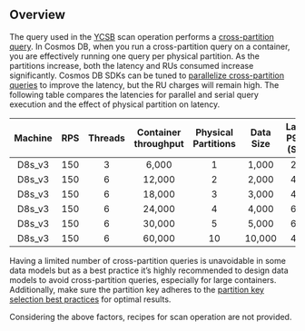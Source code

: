 ## Overview
The query used in the [YCSB](https://github.com/Azure/YCSB) scan operation performs a [cross-partition query](https://learn.microsoft.com/en-us/azure/cosmos-db/nosql/how-to-query-container#cross-partition-query). In Cosmos DB, when you run a cross-partition query on a container, you are effectively running one query per physical partition. As the partitions increase, both the latency and RUs consumed increase significantly. Cosmos DB SDKs can be tuned to [parallelize cross-partition queries](https://learn.microsoft.com/en-us/azure/cosmos-db/nosql/how-to-query-container#parallel-cross-partition-query) to improve the latency, but the RU charges will remain high. The following table compares the latencies for parallel and serial query execution and the effect of physical partition on latency. 

   |  Machine   |  RPS  | Threads |Container throughput| Physical Partitions|Data Size| Latency P99 MS  (Serial) | Latency P99 MS (Parallel)| Latency Avg MS  (Serial) | Latency Avg MS (Parallel)| 
   | :--: | :--: |:--: | :--: | :--: |:--: | :--: |:--: | :--: |:--: |
   | D8s_v3 | 150 | 3 | 6,000  | 1  | 1,000  | 24.49 | 31.61 | 10.97 | 14.12
   | D8s_v3 | 150 | 6 | 12,000 | 2  | 2,000  | 41.56 | 37.18 | 18.77 | 16.40
   | D8s_v3 | 150 | 6 | 18,000 | 3  | 3,000  | 46.43 | 42.62 |20.95  | 18.78
   | D8s_v3 | 150 | 6 | 24,000 | 4  | 4,000  | 66.43 | 48.44 | 30.68 | 20.81
   | D8s_v3 | 150 | 6 | 30,000 | 5  | 5,000  | 67.32 | 56.57 | 31.85 | 23.90
   | D8s_v3 | 150 | 6 | 60,000 | 10 | 10,000 | 42.30 | 39.35 | 21.17 | 17.15
   
Having a limited number of cross-partition queries is unavoidable in some data models but as a best practice it’s highly recommended to design data models to avoid cross-partition queries, especially for large containers. Additionally, make sure the partition key adheres to the [partition key selection best practices](https://learn.microsoft.com/en-us/azure/cosmos-db/partitioning-overview#choose-partitionkey) for optimal results.

Considering the above factors, recipes for scan operation are not provided.
